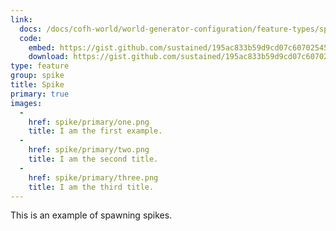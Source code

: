 ```yaml
---
link:
  docs: /docs/cofh-world/world-generator-configuration/feature-types/spike/
  code:
    embed: https://gist.github.com/sustained/195ac833b59d9cd07c607025451f2422.js
    download: https://gist.github.com/sustained/195ac833b59d9cd07c607025451f2422/archive/5c666ada53ae4b4aa16212966d48e3a11ee01cfe.zip
type: feature
group: spike
title: Spike
primary: true
images:
  -
    href: spike/primary/one.png
    title: I am the first example.
  -
    href: spike/primary/two.png
    title: I am the second title.
  -
    href: spike/primary/three.png
    title: I am the third title.
---
```


This is an example of spawning spikes.
